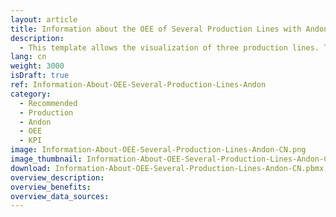 ```yaml
---
layout: article
title: Information about the OEE of Several Production Lines with Andon
description: 
  - This template allows the visualization of three production lines. The current order of a customer, the overall equipment effectiveness (OEE) as well as the status of the individual stations of each line are displayed. With the help of the traffic light colour scheme (Andon), it is possible to see at a glance where a problem currently exists, so that action can be taken quickly and this can be remedied.
lang: cn
weight: 3000
isDraft: true
ref: Information-About-OEE-Several-Production-Lines-Andon
category:
  - Recommended
  - Production
  - Andon
  - OEE
  - KPI
image: Information-About-OEE-Several-Production-Lines-Andon-CN.png
image_thumbnail: Information-About-OEE-Several-Production-Lines-Andon-CN_thumbnail.png
download: Information-About-OEE-Several-Production-Lines-Andon-CN.pbmx
overview_description:
overview_benefits:
overview_data_sources:
---
```


